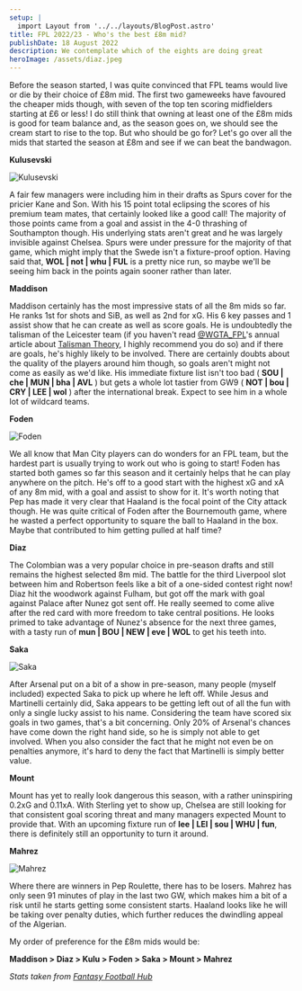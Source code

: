```yaml
---
setup: | 
  import Layout from '../../layouts/BlogPost.astro'
title: FPL 2022/23 - Who's the best £8m mid?
publishDate: 18 August 2022
description: We contemplate which of the eights are doing great
heroImage: /assets/diaz.jpeg
---
```


Before the season started, I was quite convinced that FPL teams would live or die by their choice of £8m mid. The first two gameweeks have favoured the cheaper mids though, with seven of the top ten scoring midfielders starting at £6 or less! I do still think that owning at least one of the £8m mids is good for team balance and, as the season goes on, we should see the cream start to rise to the top. But who should be go for? Let's go over all the mids that started the season at £8m and see if we can beat the bandwagon.

**Kulusevski**

![Kulusevski](/assets/kulusevski.jpeg)

A fair few managers were including him in their drafts as Spurs cover for the pricier Kane and Son. With his 15 point total eclipsing the scores of his premium team mates, that certainly looked like a good call! The majority of those points came from a goal and assist in the 4-0 thrashing of Southampton though. His underlying stats aren't great and he was largely invisible against Chelsea. Spurs were under pressure for the majority of that game, which might imply that the Swede isn't a fixture-proof option. Having said that, **WOL | not | whu | FUL** is a pretty nice run, so maybe we'll be seeing him back in the points again sooner rather than later.

**Maddison**

Maddison certainly has the most impressive stats of all the 8m mids so far. He ranks 1st for shots and SiB, as well as 2nd for xG. His 6 key passes and 1 assist show that he can create as well as score goals. He is undoubtedly the talisman of the Leicester team (if you haven't read [@WGTA_FPL](https://twitter.com/WGTA_FPL)'s annual article about [Talisman Theory](https://allaboutfpl.com/2022/07/talisman-theory-2021-22-who-got-the-assist/), I highly recommend you do so) and if there are goals, he's highly likely to be involved. There are certainly doubts about the quality of the players around him though, so goals aren't might not come as easily as we'd like. His immediate fixture list isn't too bad ( **SOU | che | MUN | bha | AVL** ) but gets a whole lot tastier from GW9 ( **NOT | bou | CRY | LEE | wol** ) after the international break. Expect to see him in a whole lot of wildcard teams.

**Foden**

![Foden](/assets/foden.webp)

We all know that Man City players can do wonders for an FPL team, but the hardest part is usually trying to work out who is going to start! Foden has started both games so far this season and it certainly helps that he can play anywhere on the pitch. He's off to a good start with the highest xG and xA of any 8m mid, with a goal and assist to show for it. It's worth noting that Pep has made it very clear that Haaland is the focal point of the City attack though. He was quite critical of Foden after the Bournemouth game, where he wasted a perfect opportunity to square the ball to Haaland in the box. Maybe that contributed to him getting pulled at half time?

**Diaz**

The Colombian was a very popular choice in pre-season drafts and still remains the highest selected 8m mid. The battle for the third Liverpool slot between him and Robertson feels like a bit of a one-sided contest right now! Diaz hit the woodwork against Fulham, but got off the mark with goal against Palace after Nunez got sent off. He really seemed to come alive after the red card with more freedom to take central positions. He looks primed to take advantage of Nunez's absence for the next three games, with a tasty run of **mun | BOU | NEW | eve | WOL** to get his teeth into.

**Saka**

![Saka](/assets/saka.webp)

After Arsenal put on a bit of a show in pre-season, many people (myself included) expected Saka to pick up where he left off. While Jesus and Martinelli certainly did, Saka appears to be getting left out of all the fun with only a single lucky assist to his name. Considering the team have scored six goals in two games, that's a bit concerning. Only 20% of Arsenal's chances have come down the right hand side, so he is simply not able to get involved. When you also consider the fact that he might not even be on penalties anymore, it's hard to deny the fact that Martinelli is simply better value.

**Mount**

Mount has yet to really look dangerous this season, with a rather uninspiring 0.2xG and 0.11xA. With Sterling yet to show up, Chelsea are still looking for that consistent goal scoring threat and many managers expected Mount to provide that. With an upcoming fixture run of **lee | LEI | sou | WHU | fun**, there is definitely still an opportunity to turn it around.

**Mahrez**

![Mahrez](/assets/mahrez.webp)

Where there are winners in Pep Roulette, there has to be losers. Mahrez has only seen 91 minutes of play in the last two GW, which makes him a bit of a risk until he starts getting some consistent starts. Haaland looks like he will be taking over penalty duties, which further reduces the dwindling appeal of the Algerian.

My order of preference for the £8m mids would be:

**Maddison > Diaz > Kulu > Foden > Saka > Mount > Mahrez**

*Stats taken from [Fantasy Football Hub](https://www.fantasyfootballhub.co.uk/)*
